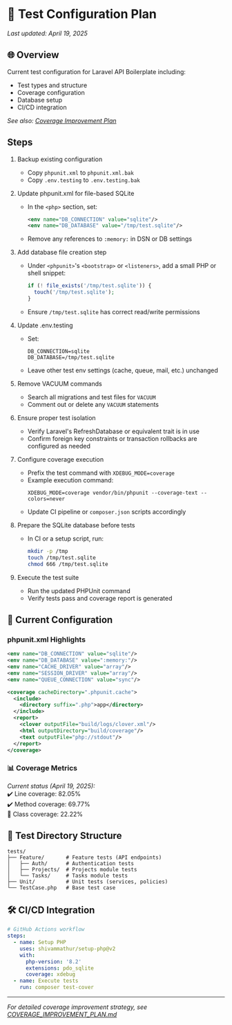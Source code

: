 # 🧪 Test Configuration Plan  
*Last updated: April 19, 2025*

## 🌐 Overview  
Current test configuration for Laravel API Boilerplate including:  
- Test types and structure  
- Coverage configuration  
- Database setup  
- CI/CD integration  

*See also: [Coverage Improvement Plan](./COVERAGE_IMPROVEMENT_PLAN.md)*

## Steps

1. Backup existing configuration
   - Copy `phpunit.xml` to `phpunit.xml.bak`
   - Copy `.env.testing` to `.env.testing.bak`

2. Update phpunit.xml for file-based SQLite
   - In the `<php>` section, set:
     ```xml
     <env name="DB_CONNECTION" value="sqlite"/>
     <env name="DB_DATABASE" value="/tmp/test.sqlite"/>
     ```
   - Remove any references to `:memory:` in DSN or DB settings

3. Add database file creation step
   - Under `<phpunit>`'s `<bootstrap>` or `<listeners>`, add a small PHP or shell snippet:
     ```php
     if (! file_exists('/tmp/test.sqlite')) {
       touch('/tmp/test.sqlite');
     }
     ```
   - Ensure `/tmp/test.sqlite` has correct read/write permissions

4. Update .env.testing
   - Set:
     ```
     DB_CONNECTION=sqlite
     DB_DATABASE=/tmp/test.sqlite
     ```
   - Leave other test env settings (cache, queue, mail, etc.) unchanged

5. Remove VACUUM commands
   - Search all migrations and test files for `VACUUM`
   - Comment out or delete any `VACUUM` statements

6. Ensure proper test isolation
   - Verify Laravel's RefreshDatabase or equivalent trait is in use
   - Confirm foreign key constraints or transaction rollbacks are configured as needed

7. Configure coverage execution
   - Prefix the test command with `XDEBUG_MODE=coverage`
   - Example execution command:
     ```
     XDEBUG_MODE=coverage vendor/bin/phpunit --coverage-text --colors=never
     ```
   - Update CI pipeline or `composer.json` scripts accordingly

8. Prepare the SQLite database before tests
   - In CI or a setup script, run:
     ```bash
     mkdir -p /tmp
     touch /tmp/test.sqlite
     chmod 666 /tmp/test.sqlite
     ```

9. Execute the test suite
   - Run the updated PHPUnit command
   - Verify tests pass and coverage report is generated

## 🔧 Current Configuration

### phpunit.xml Highlights
```xml
<env name="DB_CONNECTION" value="sqlite"/>
<env name="DB_DATABASE" value=":memory:"/>
<env name="CACHE_DRIVER" value="array"/>
<env name="SESSION_DRIVER" value="array"/>
<env name="QUEUE_CONNECTION" value="sync"/>

<coverage cacheDirectory=".phpunit.cache">
  <include>
    <directory suffix=".php">app</directory>
  </include>
  <report>
    <clover outputFile="build/logs/clover.xml"/>
    <html outputDirectory="build/coverage"/>
    <text outputFile="php://stdout"/>
  </report>
</coverage>
```

### 📊 Coverage Metrics  
*Current status (April 19, 2025):*  
✔️ Line coverage: 82.05%  
✔️ Method coverage: 69.77%  
🔧 Class coverage: 22.22%  

## 📂 Test Directory Structure
```
tests/
├── Feature/       # Feature tests (API endpoints)
│   ├── Auth/      # Authentication tests  
│   ├── Projects/  # Projects module tests
│   └── Tasks/     # Tasks module tests
├── Unit/          # Unit tests (services, policies)
└── TestCase.php   # Base test case
```

## 🛠 CI/CD Integration
```yaml
# GitHub Actions workflow
steps:
  - name: Setup PHP
    uses: shivammathur/setup-php@v2
    with:
      php-version: '8.2'
      extensions: pdo_sqlite
      coverage: xdebug
  - name: Execute tests
    run: composer test-cover
```

---
*For detailed coverage improvement strategy, see [COVERAGE_IMPROVEMENT_PLAN.md](./COVERAGE_IMPROVEMENT_PLAN.md)*
